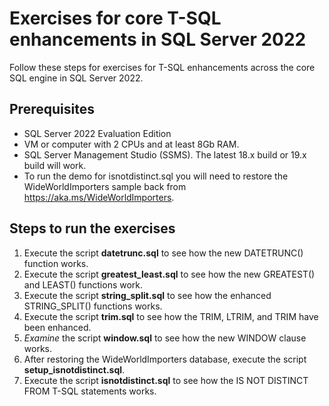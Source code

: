 # Exercises for core T-SQL enhancements in SQL Server 2022

Follow these steps for exercises for  T-SQL enhancements across the core SQL engine in SQL Server 2022.

## Prerequisites

- SQL Server 2022 Evaluation Edition
- VM or computer with 2 CPUs and at least 8Gb RAM.
- SQL Server Management Studio (SSMS). The latest 18.x build or 19.x build will work.
- To run the demo for isnotdistinct.sql you will need to restore the WideWorldImporters sample back from https://aka.ms/WideWorldImporters.

##  Steps to run the exercises

1. Execute the script **datetrunc.sql** to see how the new DATETRUNC() function works.
1. Execute the script **greatest_least.sql** to see how the new GREATEST() and LEAST() functions work.
1. Execute the script **string_split.sql** to see how the enhanced STRING_SPLIT() functions works.
1. Execute the script **trim.sql** to see how the TRIM, LTRIM, and TRIM have been enhanced.
1. *Examine* the script **window.sql** to see how the new WINDOW clause works.
1. After restoring the WideWorldImporters database, execute the script **setup_isnotdistinct.sql**.
1. Execute the script **isnotdistinct.sql** to see how the IS NOT DISTINCT FROM T-SQL statements works.